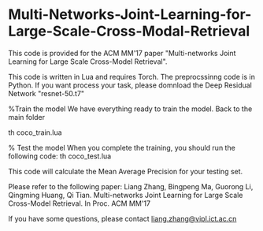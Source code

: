 # Multi-Networks-Joint-Learning-for-Large-Scale-Cross-Modal-Retrieval

This code is provided for the ACM MM'17 paper "Multi-networks Joint Learning for Large Scale Cross-Model Retrieval".

This code is written in Lua and requires Torch. The preprocssinng code is in Python. If you want process your task, please domnload the Deep Residual Network "resnet-50.t7"

%Train the model
We have everything ready to train the model. Back to the main folder

th coco_train.lua

% Test the model
When you complete the training, you should run the following code:
th coco_test.lua

This code will calculate the Mean Average Precision for your testing set.

Please refer to the following paper:
Liang Zhang, Bingpeng Ma, Guorong Li, Qingming Huang, Qi Tian. 
Multi-networks Joint Learning for Large Scale Cross-Model Retrieval.
In Proc. ACM MM'17

If you have some questions, please contact liang.zhang@vipl.ict.ac.cn
